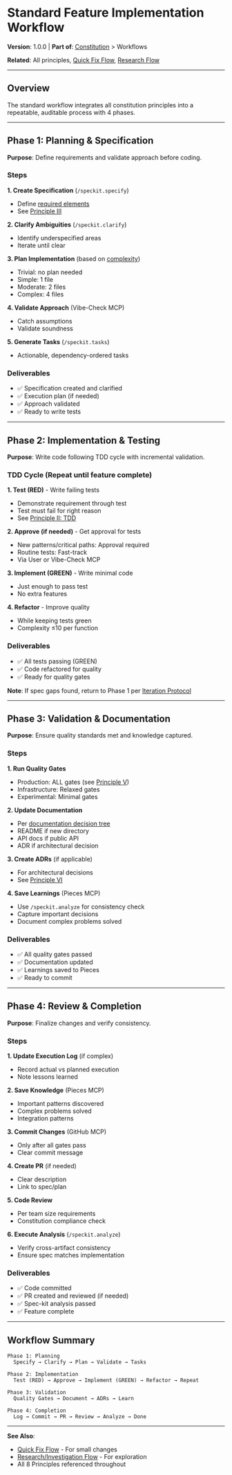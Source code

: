 # Standard Feature Implementation Workflow

**Version**: 1.0.0 | **Part of**: [Constitution](../INDEX.md) > Workflows

**Related**: All principles, [Quick Fix Flow](quick-fix.md), [Research Flow](research.md)

---

## Overview

The standard workflow integrates all constitution principles into a repeatable, auditable process with 4 phases.

---

## Phase 1: Planning & Specification

**Purpose**: Define requirements and validate approach before coding.

### Steps

**1. Create Specification** (`/speckit.specify`)
- Define [required elements](../principles/03-spec-driven.md#required-specification-elements)
- See [Principle III](../principles/03-spec-driven.md)

**2. Clarify Ambiguities** (`/speckit.clarify`)
- Identify underspecified areas
- Iterate until clear

**3. Plan Implementation** (based on [complexity](../principles/04-planning.md))
- Trivial: no plan needed
- Simple: 1 file
- Moderate: 2 files
- Complex: 4 files

**4. Validate Approach** (Vibe-Check MCP)
- Catch assumptions
- Validate soundness

**5. Generate Tasks** (`/speckit.tasks`)
- Actionable, dependency-ordered tasks

### Deliverables
- ✅ Specification created and clarified
- ✅ Execution plan (if needed)
- ✅ Approach validated
- ✅ Ready to write tests

---

## Phase 2: Implementation & Testing

**Purpose**: Write code following TDD cycle with incremental validation.

### TDD Cycle (Repeat until feature complete)

**1. Test (RED)** - Write failing tests
- Demonstrate requirement through test
- Test must fail for right reason
- See [Principle II: TDD](../principles/02-tdd.md)

**2. Approve (if needed)** - Get approval for tests
- New patterns/critical paths: Approval required
- Routine tests: Fast-track
- Via User or Vibe-Check MCP

**3. Implement (GREEN)** - Write minimal code
- Just enough to pass test
- No extra features

**4. Refactor** - Improve quality
- While keeping tests green
- Complexity ≤10 per function

### Deliverables
- ✅ All tests passing (GREEN)
- ✅ Code refactored for quality
- ✅ Ready for quality gates

**Note**: If spec gaps found, return to Phase 1 per [Iteration Protocol](../principles/03-spec-driven.md#specification-iteration-protocol)

---

## Phase 3: Validation & Documentation

**Purpose**: Ensure quality standards met and knowledge captured.

### Steps

**1. Run Quality Gates**
- Production: ALL gates (see [Principle V](../principles/05-quality-gates.md))
- Infrastructure: Relaxed gates
- Experimental: Minimal gates

**2. Update Documentation**
- Per [documentation decision tree](../principles/07-documentation.md)
- README if new directory
- API docs if public API
- ADR if architectural decision

**3. Create ADRs** (if applicable)
- For architectural decisions
- See [Principle VI](../principles/06-knowledge.md)

**4. Save Learnings** (Pieces MCP)
- Use `/speckit.analyze` for consistency check
- Capture important decisions
- Document complex problems solved

### Deliverables
- ✅ All quality gates passed
- ✅ Documentation updated
- ✅ Learnings saved to Pieces
- ✅ Ready to commit

---

## Phase 4: Review & Completion

**Purpose**: Finalize changes and verify consistency.

### Steps

**1. Update Execution Log** (if complex)
- Record actual vs planned execution
- Note lessons learned

**2. Save Knowledge** (Pieces MCP)
- Important patterns discovered
- Complex problems solved
- Integration patterns

**3. Commit Changes** (GitHub MCP)
- Only after all gates pass
- Clear commit message

**4. Create PR** (if needed)
- Clear description
- Link to spec/plan

**5. Code Review**
- Per team size requirements
- Constitution compliance check

**6. Execute Analysis** (`/speckit.analyze`)
- Verify cross-artifact consistency
- Ensure spec matches implementation

### Deliverables
- ✅ Code committed
- ✅ PR created and reviewed (if needed)
- ✅ Spec-kit analysis passed
- ✅ Feature complete

---

## Workflow Summary

```
Phase 1: Planning
  Specify → Clarify → Plan → Validate → Tasks

Phase 2: Implementation
  Test (RED) → Approve → Implement (GREEN) → Refactor → Repeat

Phase 3: Validation
  Quality Gates → Document → ADRs → Learn

Phase 4: Completion
  Log → Commit → PR → Review → Analyze → Done
```

---

**See Also**:
- [Quick Fix Flow](quick-fix.md) - For small changes
- [Research/Investigation Flow](research.md) - For exploration
- All 8 Principles referenced throughout
